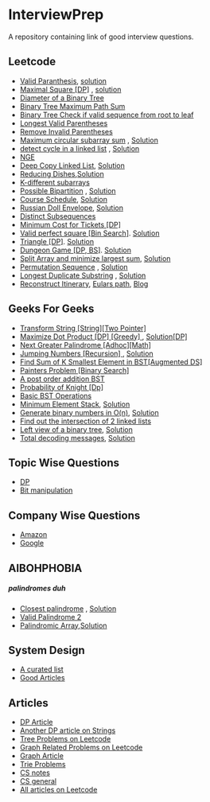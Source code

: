 # InterviewPrep
A repository containing link of good interview questions.


## Leetcode

* [Valid Paranthesis](https://leetcode.com/problems/valid-parentheses/), [solution](Solutions/ValidParanthesis.cpp)
* [Maximal Square [DP]](https://leetcode.com/problems/maximal-square/) ,  [solution](Solutions/MaximalSquare.cpp)
* [Diameter of a Binary Tree](https://leetcode.com/problems/diameter-of-binary-tree/)
* [Binary Tree Maximum Path Sum](https://leetcode.com/problems/binary-tree-maximum-path-sum/)
* [Binary Tree Check if valid sequence from root to leaf](https://thefellowprogrammer.blogspot.com/2020/04/check-if-string-is-valid-sequence-from.html)
* [Longest Valid Parentheses](https://leetcode.com/problems/longest-valid-parentheses/)
* [Remove Invalid Parentheses](https://leetcode.com/problems/remove-invalid-parentheses/)
* [Maximum circular subarray sum](https://leetcode.com/problems/maximum-sum-circular-subarray/) , [Solution](Solutions/Maximum%20Circular%20Subarray.cpp)
* [detect cycle in a linked list](https://leetcode.com/problems/linked-list-cycle-ii/) , [Solution](Solutions/FloydLoopDetection.cpp)
* [NGE](https://leetcode.com/problems/next-greater-node-in-linked-list/)
* [Deep Copy Linked List](https://leetcode.com/problems/copy-list-with-random-pointer/), [Solution](Solutions/DeepCopyLL.cpp)
* [Reducing Dishes](https://leetcode.com/problems/reducing-dishes/),[Solution](Solutions/reducing-dishes.cpp)
* [K-different subarrays](https://leetcode.com/articles/subarrays-with-k-different-integers/)
* [Possible Bipartition](https://leetcode.com/problems/possible-bipartition/) , [Solution](Solutions/Possible%20Bipartition.cpp)
* [Course Schedule](https://leetcode.com/explore/challenge/card/may-leetcoding-challenge/538/week-5-may-29th-may-31st/3344/), [Solution](Solutions/Course_Schedule.cpp)
* [Russian Doll Envelope](https://leetcode.com/problems/russian-doll-envelopes/), [Solution](Solutions/Russian_Doll_Envelope.cpp)
* [Distinct Subsequences](https://leetcode.com/problems/distinct-subsequences-ii/)
* [Minimum Cost for Tickets [DP] ](https://leetcode.com/problems/minimum-cost-for-tickets/)
* [Valid perfect square [Bin Search]](https://leetcode.com/problems/valid-perfect-square/). [Solution](Solutions/is_perfect_square.cpp)
* [Triangle [DP]](https://leetcode.com/problems/triangle/). [Solution](Solutions/triangle.cpp)
* [Dungeon Game [DP, BS]](https://leetcode.com/problems/dungeon-game/). [Solution](Solutions/Dungeon_game.cpp)
* [Split Array and minimize largest sum](https://leetcode.com/problems/split-array-largest-sum/), [Solution](Solutions/subarryminmax.cpp)
* [Permutation Sequence](https://leetcode.com/problems/permutation-sequence/) , [Solution](Solutions/pseq.cpp)
* [Longest Duplicate Substring](https://leetcode.com/problems/longest-duplicate-substring) , [Solution](Solutions/LongDup.cpp)
* [Reconstruct Itinerary](https://leetcode.com/problems/reconstruct-itinerary/), [Eulars path](http://www.graph-magics.com/articles/euler.php), [Blog](https://leetcode.com/problems/reconstruct-itinerary/discuss/709590/Python-Short-Euler-Path-Finding-O(E-%2B-V)-explained.)


## Geeks For Geeks

* [Transform String [String][Two Pointer] ](https://practice.geeksforgeeks.org/problems/transform-string/0)
* [Maximize Dot Product [DP] [Greedy] ](https://practice.geeksforgeeks.org/problems/maximize-dot-product/0/) , [Solution[DP]](Solutions/Maximize%20Dot%20Product.cpp)
* [Next Greater Palindrome [Adhoc][Math] ](https://www.geeksforgeeks.org/given-a-number-find-next-smallest-palindrome-larger-than-this-number/)
* [Jumping Numbers [Recursion] ](https://practice.geeksforgeeks.org/problems/jumping-numbers/0) , [Solution](Solutions/JumpingNumbers.cpp)
* [Find Sum of K Smallest Element in BST[Augmented DS]](https://www.geeksforgeeks.org/sum-k-smallest-elements-bst/)
* [Painters Problem [Binary Search]](https://practice.geeksforgeeks.org/problems/allocate-minimum-number-of-pages/0)
* [A post order addition BST ](https://practice.geeksforgeeks.org/problems/add-all-greater-values-to-every-node-in-a-bst/1/)
* [Probability of Knight [Dp] ](https://practice.geeksforgeeks.org/problems/probability-of-knight/0)
* [Basic BST Operations](Solutions/BasicBST.cpp)
* [Minimum Element Stack](https://practice.geeksforgeeks.org/problems/get-minimum-element-from-stack/1), [Solution](Solutions/minElementStack.cpp)
* [Generate binary numbers in O(n)](https://practice.geeksforgeeks.org/problems/generate-binary-numbers/0), [Solution](Solutions/generatebinQueue.cpp)
* [Find out the intersection of 2 linked lists](https://practice.geeksforgeeks.org/problems/intersection-point-in-y-shapped-linked-lists/1)
* [Left view of a binary tree](https://practice.geeksforgeeks.org/problems/left-view-of-binary-tree/1), [Solution](Solutions/leftview.cpp)
* [Total decoding messages](https://practice.geeksforgeeks.org/problems/total-decoding-messages/0), [Solution](Solutions/totaldecoding.cpp)

## Topic Wise Questions

* [DP](Topic/DP.md)
* [Bit manipulation](Topic/Bitwise.md)

## Company Wise Questions

* [Amazon](https://github.com/TheSYNcoder/InterviewPrep/blob/master/CompanyWise/Amazon.md)
* [Google](CompanyWise/Google.md)



## AIBOHPHOBIA
##### palindromes duh

* [Closest palindrome](https://practice.geeksforgeeks.org/problems/closest-palindrome/0) , [Solution](Solutions/Closest%20Palindrome.cpp)
* [Valid Palindrome 2](https://leetcode.com/problems/valid-palindrome-ii/)
* [Palindromic Array](https://practice.geeksforgeeks.org/problems/palindromic-array/0),[Solution](Solutions/PalindromicArray.cpp)


## System Design

* [A curated list](https://github.com/shashank88/system_design)
* [Good Articles](https://github.com/checkcheckzz/system-design-interview)

## Articles 

* [DP Article](https://leetcode.com/discuss/general-discussion/458695/dynamic-programming-patterns)
* [Another DP article on Strings](https://leetcode.com/discuss/general-discussion/651719/how-to-solve-dp-string-template-and-4-steps-to-be-followed)
* [Tree Problems on Leetcode](https://leetcode.com/list/x1dyagvv/)
* [Graph Related Problems on Leetcode](https://leetcode.com/list/x1vj23fh/)
* [Graph Article](https://leetcode.com/discuss/general-discussion/655708/graph-problems-for-beginners-practice-problems-and-sample-solutions)
* [Trie Problems](https://leetcode.com/discuss/general-discussion/680706/article-on-trie-general-template-and-list-of-problems)
* [CS notes](https://github.com/darshanime/notes/)
* [CS general](https://zero1code.info/)
* [All articles on Leetcode](https://leetcode.com/discuss/general-discussion/665604/important-and-useful-links-from-all-over-the-leetcode)


